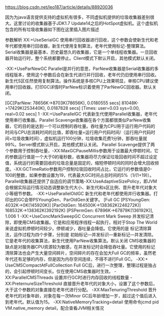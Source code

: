 
https://blog.csdn.net/leo187/article/details/88920036

因为为java语言提供支持的虚拟机有很多，不同虚拟机提供的垃圾收集器差别很大。这里讨论的收集器基于JDK1.7 Update14之后的HotSpot虚拟机。这个虚拟机包含的所有垃圾收集器如下图在这里插入图片描述

参数解析
XX:+UseSerialGC
使用串行回收器进行回收，这个参数会使新生代和老年代都使用串行回收器，新生代使用复制算法，老年代使用标记-整理算法。Serial收集器是最基本、历史最悠久的收集器，它是一个单线程收集器。一旦回收器开始运行时，整个系统都要停止。Client模式下默认开启，其他模式默认关闭。

-XX:+UseParNewGC
Parallel是并行的意思，ParNew收集器是Serial收集器的多线程版本，使用这个参数后会在新生代进行并行回收，老年代仍旧使用串行回收。新生代S区任然使用复制算法。操作系统是多核CPU上效果明显，单核CPU建议使用串行回收器。打印GC详情时ParNew标识着使用了ParNewGC回收器。默认关闭。

[GC[ParNew: 78656K->8703K(78656K), 0.0180555 secs] 81048K->17429K(253440K), 0.0187828 secs] [Times: user=0.03 sys=0.00, real=0.02 secs]
1
-XX:+UseParallelGC
代表新生代使用Parallel收集器，老年代使用串行收集器。Parallel Scavenge收集器在各个方面都很类似ParNew收集器，它的目的是达到一个可以控制的吞吐量。吞吐量为CPU用于运行用户代码的时间与CPU总消耗时间的比值，即吞吐量=运行用户代码时间/（运行用户代码时间+垃圾收集时间），虚拟机运行100分钟，垃圾收集花费1分钟，那吞吐量就99%。Server模式默认开启，其他模式默认关闭。
Parallel Scavenge提供了两个参数用于控制吞吐量，-XX:MaxGCPauseMillis参数用于设置最大停顿时间，它的参数运行值是一个大于0的毫秒数，收集器将尽力保证垃圾回收时间不超过设定值，系统运行的需要回收的垃圾总量是固定的，缩短停顿时间的同时会增大回收频度。-XX:GCTimeRatio参数用户控制垃圾回收时间占比，它运行的参数值是0-100的整数，如果参数设置为19，代表最大GC时间占总时间的5%（1/(1+19)）。
Parallel收集器还提供了自适应的调节策略-XX:UseAdaptiveSizePolicy，即JVM会根据实际运行情况动态调整新生代大小、新生代和s区比例、晋升老年代对象大小等细节参数。
-XX:+UseParallelOldGC
新生代和老年代都使用并行收集器。打印出的GC会带PSYoungGen、ParOldGen关键字。
[Full GC [PSYoungGen: 4032K->0K(145920K)] [ParOldGen: 164500K->138362K(246272K)] 168532K->138362K(392192K) [PSPermGen: 67896K->67879K(136192K)], 1.006
1
-XX:+UseConcMarkSweepGC
Concurrent Mark Sweep 并发标记清除，即使用CMS收集器。它是和应用程序线程一起执行，相对于Stop The World来说虚拟机停顿时间较少。停顿减少，吞吐量会降低。它使用的是 标记清除算法，运作过程为四个步骤，分别是 初始标记—并发标识—重新标记—并发清除。它是老年代的收集算法，新生代使用ParNew收集算法。默认关闭
CMS收集器的缺点是对服务器CPU资源较为敏感，在并发标记时会降低吞吐量。它使用的标记清除算法也会产生大量空间碎片，空间碎片的存在会加大Full GC的频率，虽然老年代还有足够的内存，但是因为内存空间连续，不得不进行Full GC。
-XX:+ UseCMSCompactAtFullCollection
Full GC后，进行一次整理，整理过程是独占的，会引起停顿时间变长。仅在使用CMS收集器时生效。
-XX:ParallelCMSThreads
设置并行GC时进行内存回收的线程数量
-XX:PreternureSizeThreshold
直接晋升老年代的对象大小，设置了这个参数后，大于这个参数的对象直接在老年代进行分配。
-XX:MaxTenuringThreshold
晋升老年代的对象年龄，对象在每一次Minor GC后年龄增加一岁，超过这个值后进入到老年代。默认值为15。
-XX:NativeMemoryTracking=detail
使用命令jcmd pid VM.native_memory detail，配合查看JVM相关情况